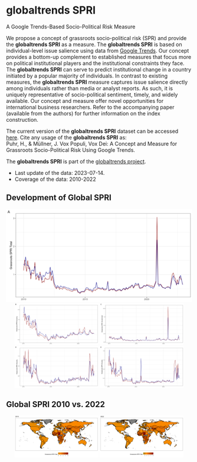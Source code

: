 # globaltrends SPRI
 A Google Trends-Based Socio-Political Risk Measure

We propose a concept of grassroots socio-political risk (SPR) and provide the **globaltrends SPRI** as a measure. The **globaltrends SPRI** is based on individual-level issue salience using data from [Google Trends](https://trends.google.com/trends/). Our concept provides a bottom-up complement to established measures that focus more on political institutional players and the institutional constraints they face. The **globaltrends SPRI** can serve to predict institutional change in a country initiated by a popular majority of individuals. In contrast to existing measures, the **globaltrends SPRI** measure captures issue salience directly among individuals rather than media or analyst reports. As such, it is uniquely representative of socio-political sentiment, timely, and widely available. Our concept and measure offer novel opportunities for international business researchers. Refer to the accompanying paper (available from the authors) for further information on the index construction.

The current version of the **globaltrends SPRI** dataset can be accessed [here](https://github.com/ha-pu/globaltrends_spri/blob/main/data_spri.xlsx). Cite any usage of the **globaltrends SPRI** as:  
Puhr, H., & Müllner, J. Vox Populi, Vox Dei: A Concept and Measure for Grassroots Socio-Political Risk Using Google Trends.

The **globaltrends SPRI** is part of the [globaltrends project](https://github.com/ha-pu/globaltrends).

* Last update of the data: 2023-07-14.
* Coverage of the data: 2010-2022

## Development of Global SPRI

<p align="center">
  <img src="images/spri_global_Total.png">
  <img src="images/spri_global_Economy.png" width="45%">
  <img src="images/spri_global_Government.png" width="45%">
  <img src="images/spri_global_Security.png" width="45%">
  <img src="images/spri_global_Society.png" width="45%">
</p>

## Global SPRI 2010 vs. 2022
<p align="center">
  <img src="images/spri_map_old.png" width="45%">
  <img src="images/spri_map_new.png" width="45%">
</p>
